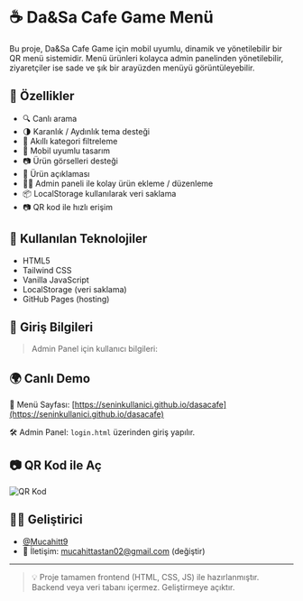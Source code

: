 # ☕ Da&Sa Cafe Game Menü

Bu proje, Da&Sa Cafe Game için mobil uyumlu, dinamik ve yönetilebilir bir QR menü sistemidir. Menü ürünleri kolayca admin panelinden yönetilebilir, ziyaretçiler ise sade ve şık bir arayüzden menüyü görüntüleyebilir.

## 🚀 Özellikler

- 🔍 Canlı arama
- 🌗 Karanlık / Aydınlık tema desteği
- 🧠 Akıllı kategori filtreleme
- 📱 Mobil uyumlu tasarım
- 📷 Ürün görselleri desteği
- 📝 Ürün açıklaması
- 🧑‍💼 Admin paneli ile kolay ürün ekleme / düzenleme
- 📦 LocalStorage kullanılarak veri saklama
- 📷 QR kod ile hızlı erişim

## 🧪 Kullanılan Teknolojiler

- HTML5
- Tailwind CSS
- Vanilla JavaScript
- LocalStorage (veri saklama)
- GitHub Pages (hosting)

## 🔐 Giriş Bilgileri

> Admin Panel için kullanıcı bilgileri:




## 🌍 Canlı Demo

📲 Menü Sayfası: [https://seninkullanici.github.io/dasacafe](https://seninkullanici.github.io/dasacafe)

🛠 Admin Panel: `login.html` üzerinden giriş yapılır.

## 📷 QR Kod ile Aç

![QR Kod](https://api.qrserver.com/v1/create-qr-code/?size=120x120&data=https://seninkullanici.github.io/dasacafe)

## 🧑‍💻 Geliştirici

- [@Mucahitt9](https://github.com/Mucahitt9)
- 📧 İletişim: mucahittastan02@gmail.com (değiştir)

---

> 💡 Proje tamamen frontend (HTML, CSS, JS) ile hazırlanmıştır. Backend veya veri tabanı içermez. Geliştirmeye açıktır.
